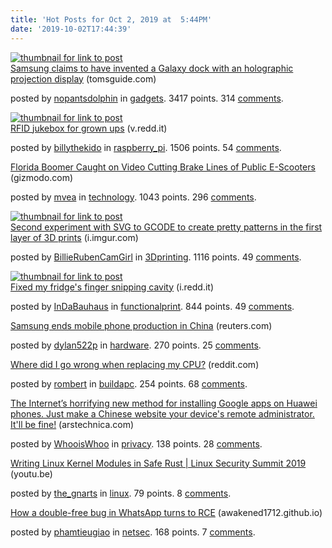 ```yaml
---
title: 'Hot Posts for Oct 2, 2019 at  5:44PM'
date: '2019-10-02T17:44:39'
---
```

<article><a href='https://www.tomsguide.com/news/samsung-invents-a-galaxy-phone-dock-with-a-holographic-display'><img src='https://b.thumbs.redditmedia.com/AML_sLPVld5Wcv1PFWRbdFo97_OJrOSCHgyw-8_4eQE.jpg' alt='thumbnail for link to post'></a><div><a href='https://www.tomsguide.com/news/samsung-invents-a-galaxy-phone-dock-with-a-holographic-display'>Samsung claims to have invented a Galaxy dock with an holographic projection display</a> (tomsguide.com)<p>posted by <a href='https://www.reddit.com/user/nopantsdolphin'>nopantsdolphin</a> in <a href='https://www.reddit.com/r/gadgets'>gadgets</a>. 3417 points. 314 <a href='https://www.reddit.com/r/gadgets/comments/dc8fcu/samsung_claims_to_have_invented_a_galaxy_dock/'>comments</a>.</p></div></article>

<article><a href='https://v.redd.it/i32ad1e4t3q31'><img src='https://b.thumbs.redditmedia.com/-bUec6NXWnwjVz311RWJ9090qLL5qCxt0clq6n6Fp-k.jpg' alt='thumbnail for link to post'></a><div><a href='https://v.redd.it/i32ad1e4t3q31'>RFID jukebox for grown ups</a> (v.redd.it)<p>posted by <a href='https://www.reddit.com/user/billythekido'>billythekido</a> in <a href='https://www.reddit.com/r/raspberry_pi'>raspberry_pi</a>. 1506 points. 54 <a href='https://www.reddit.com/r/raspberry_pi/comments/dc8fqx/rfid_jukebox_for_grown_ups/'>comments</a>.</p></div></article>

<article><div><a href='https://gizmodo.com/florida-boomer-caught-on-video-cutting-brake-lines-of-p-1838691831'>Florida Boomer Caught on Video Cutting Brake Lines of Public E-Scooters</a> (gizmodo.com)<p>posted by <a href='https://www.reddit.com/user/mvea'>mvea</a> in <a href='https://www.reddit.com/r/technology'>technology</a>. 1043 points. 296 <a href='https://www.reddit.com/r/technology/comments/dc9108/florida_boomer_caught_on_video_cutting_brake/'>comments</a>.</p></div></article>

<article><a href='https://i.imgur.com/cIjNHc0.gifv'><img src='https://a.thumbs.redditmedia.com/buAjOE1CXF23VWnMhQuyY4r2cs0Nmr_1GKGGqIEBK10.jpg' alt='thumbnail for link to post'></a><div><a href='https://i.imgur.com/cIjNHc0.gifv'>Second experiment with SVG to GCODE to create pretty patterns in the first layer of 3D prints</a> (i.imgur.com)<p>posted by <a href='https://www.reddit.com/user/BillieRubenCamGirl'>BillieRubenCamGirl</a> in <a href='https://www.reddit.com/r/3Dprinting'>3Dprinting</a>. 1116 points. 49 <a href='https://www.reddit.com/r/3Dprinting/comments/dc8pa9/second_experiment_with_svg_to_gcode_to_create/'>comments</a>.</p></div></article>

<article><a href='https://i.redd.it/vx7i4ohff3q31.jpg'><img src='https://b.thumbs.redditmedia.com/Y1uiotQzVFYnmdCEcuwYRoNceqsJry-hf5u9cTBS7nA.jpg' alt='thumbnail for link to post'></a><div><a href='https://i.redd.it/vx7i4ohff3q31.jpg'>Fixed my fridge's finger snipping cavity</a> (i.redd.it)<p>posted by <a href='https://www.reddit.com/user/InDaBauhaus'>InDaBauhaus</a> in <a href='https://www.reddit.com/r/functionalprint'>functionalprint</a>. 844 points. 49 <a href='https://www.reddit.com/r/functionalprint/comments/dc7mri/fixed_my_fridges_finger_snipping_cavity/'>comments</a>.</p></div></article>

<article><div><a href='https://www.reuters.com/article/us-samsung-elec-china/samsung-ends-mobile-phone-production-in-china-idUSKBN1WH0LR'>Samsung ends mobile phone production in China</a> (reuters.com)<p>posted by <a href='https://www.reddit.com/user/dylan522p'>dylan522p</a> in <a href='https://www.reddit.com/r/hardware'>hardware</a>. 270 points. 25 <a href='https://www.reddit.com/r/hardware/comments/dcafia/samsung_ends_mobile_phone_production_in_china/'>comments</a>.</p></div></article>

<article><div><a href='https://www.reddit.com/r/buildapc/comments/dc9coj/where_did_i_go_wrong_when_replacing_my_cpu/'>Where did I go wrong when replacing my CPU?</a> (reddit.com)<p>posted by <a href='https://www.reddit.com/user/rombert'>rombert</a> in <a href='https://www.reddit.com/r/buildapc'>buildapc</a>. 254 points. 68 <a href='https://www.reddit.com/r/buildapc/comments/dc9coj/where_did_i_go_wrong_when_replacing_my_cpu/'>comments</a>.</p></div></article>

<article><div><a href='https://arstechnica.com/gadgets/2019/10/the-internets-horrifying-new-method-for-installing-google-apps-on-huawei-phones/'>The Internet’s horrifying new method for installing Google apps on Huawei phones. Just make a Chinese website your device's remote administrator. It'll be fine!</a> (arstechnica.com)<p>posted by <a href='https://www.reddit.com/user/WhooisWhoo'>WhooisWhoo</a> in <a href='https://www.reddit.com/r/privacy'>privacy</a>. 138 points. 28 <a href='https://www.reddit.com/r/privacy/comments/dca771/the_internets_horrifying_new_method_for/'>comments</a>.</p></div></article>

<article><div><a href='https://youtu.be/RyY01fRyGhM'>Writing Linux Kernel Modules in Safe Rust | Linux Security Summit 2019</a> (youtu.be)<p>posted by <a href='https://www.reddit.com/user/the_gnarts'>the_gnarts</a> in <a href='https://www.reddit.com/r/linux'>linux</a>. 79 points. 8 <a href='https://www.reddit.com/r/linux/comments/dcbx9a/writing_linux_kernel_modules_in_safe_rust_linux/'>comments</a>.</p></div></article>

<article><div><a href='https://awakened1712.github.io/hacking/hacking-whatsapp-gif-rce/'>How a double-free bug in WhatsApp turns to RCE</a> (awakened1712.github.io)<p>posted by <a href='https://www.reddit.com/user/phamtieugiao'>phamtieugiao</a> in <a href='https://www.reddit.com/r/netsec'>netsec</a>. 168 points. 7 <a href='https://www.reddit.com/r/netsec/comments/dc6mju/how_a_doublefree_bug_in_whatsapp_turns_to_rce/'>comments</a>.</p></div></article>

